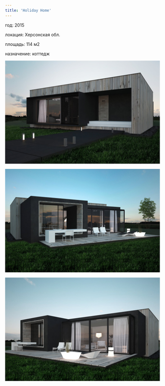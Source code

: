 ```yaml
---
title: 'Holiday Home'
---
```


<div class="project-description">
<p>год: 2015</p>
<p>локация: Херсонская обл.</p>
<p>площадь: 114 м2 </p>
<p>назначение: коттедж</p>
</div>

<div class="clearfix"></div>
<div id="project-images" class="owl-carousel owl-theme" markdown="1">

![](Finique_Holiday_Home_1.jpg)

![](Finique_Holiday_Home_2.jpg)

![](Finique_Holiday_Home_3.jpg)

</div>